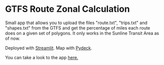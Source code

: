 # GTFS Route Zonal Calculation
Small app that allows you to upload the files "route.txt", "trips.txt" and "shapes.txt" from the GTFS and get the percentage of miles each route does on a given set of polygons.
It only works in the Sunline Transit Area as of now.

Deployed with [Streamlit](https://streamlit.io/). Map with [Pydeck](https://pydeck.gl/). 

You can take a look to the app [here.](https://share.streamlit.io/yeying123/gtfs_zonal_calculation/main/GTFS_Zonal_Calculation.py) 

